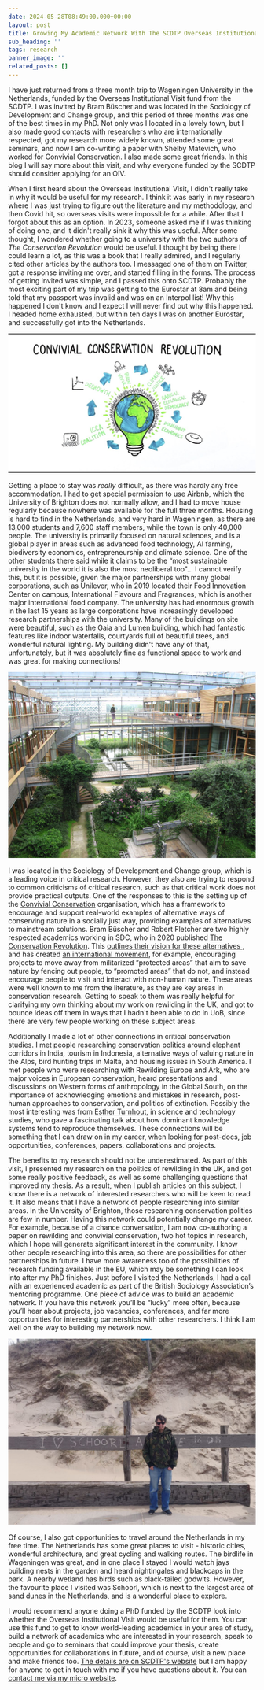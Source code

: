 ```yaml
---
date: 2024-05-28T08:49:00.000+00:00
layout: post
title: Growing My Academic Network With The SCDTP Overseas Institutional Visit Funding
sub_heading: ''
tags: research
banner_image: ''
related_posts: []
---
```




I have just returned from a three month trip to Wageningen University in the Netherlands, funded by the Overseas Institutional Visit fund from the SCDTP. I was invited by Bram Büscher and was located in the Sociology of Development and Change group, and this period of three months was one of the best times in my PhD. Not only was I located in a lovely town, but I also made good contacts with researchers who are internationally respected, got my research more widely known, attended some great seminars, and now I am co-writing a paper with Shelby Matevich, who worked for Convivial Conservation. I also made some great friends. In this blog I will say more about this visit, and why everyone funded by the SCDTP should consider applying for an OIV.

When I first heard about the Overseas Institutional Visit, I didn't really take in why it would be useful for my research. I think it was early in my research where I was just trying to figure out the literature and my methodology, and then Covid hit, so overseas visits were impossible for a while. After that I forgot about this as an option. In 2023, someone asked me if I was thinking of doing one, and it didn't really sink it why this was useful. After some thought, I wondered whether going to a university with the two authors of _The Conservation Revolution_ would be useful. I thought by being there I could learn a lot, as this was a book that I really admired, and I regularly cited other articles by the authors too. I messaged one of them on Twitter, got a response inviting me over, and started filling in the forms. The process of getting invited was simple, and I passed this onto SCDTP. Probably the most exciting part of my trip was getting to the Eurostar at 8am and being told that my passport was invalid and was on an Interpol list! Why this happened I don't know and I expect I will never find out why this happened. I headed home exhausted, but within ten days I was on another Eurostar, and successfully got into the Netherlands.

<a href="https://www.youtube.com/watch?v=pXRhftD0384"><img alt="Convivial Conservation Diagram: degrowth, beun vivir, climate justice, radical democracy, doughnut economics, icca coalition." src="/uploads/2024/convivial-conservation-diagram.jpg"></a>

Getting a place to stay was _really_ difficult, as there was hardly any free accommodation. I had to get special permission to use Airbnb, which the University of Brighton does not normally allow, and I had to move house regularly because nowhere was available for the full three months. Housing is hard to find in the Netherlands, and very hard in Wageningen, as there are 13,000 students and 7,600 staff members, while the town is only 40,000 people. The university is primarily focused on natural sciences, and is a global player in areas such as advanced food technology, AI farming, biodiversity economics, entrepreneurship and climate science. One of the other students there said while it claims to be the “most sustainable university in the world it is also the most neoliberal too"... I cannot verify this, but it is possible, given the major partnerships with many global corporations, such as Unilever, who in 2019 located their Food Innovation Center on campus, International Flavours and Fragrances, which is another major international food company. The university has had enormous growth in the last 15 years as large corporations have increasingly developed research partnerships with the university. Many of the buildings on site were beautiful, such as the Gaia and Lumen building, which had fantastic features like indoor waterfalls, courtyards full of beautiful trees, and wonderful natural lighting. My building didn't have any of that, unfortunately, but it was absolutely fine as functional space to work and was great for making connections! 


<img alt="photo of Lumen building's courtyard filled with vegetation" src="/uploads/2024/1024px-Wageningen_University_-_Building_Lumen.JPG"/>

I was located in the Sociology of Development and Change group, which is a leading voice in critical research. However, they also are trying to respond to common criticisms of critical research, such as that critical work does not provide practical outputs. One of the responses to this is the setting up of the [Convivial Conservation](https://www.convivialconservation.com/) organisation, which has a framework to encourage and support real-world examples of alternative ways of conserving nature in a socially just way, providing examples of alternatives to mainstream solutions. Bram Büscher and Robert Fletcher are two highly respected academics working in SDC, who in 2020 published [The Conservation Revolution](https://www.convivialconservation.com/publications/the-book/). This <a href="https://www.youtube.com/watch?v=pXRhftD0384">outlines their vision for these alternatives </a>, and has created <a href="https://conviva-research.com/an-alternative-future-for-conservation-open-access-book-convivial-conservation-from-principles-to-practice-out-now/">an international movement</a>, for example, encouraging projects to move away from militarized “protected areas” that aim to save nature by fencing out people, to “promoted areas” that do not, and instead encourage people to visit and interact with non-human nature. These areas were well known to me from the literature, as they are key areas in conservation research. Getting to speak to them was really helpful for clarifying my own thinking about my work on rewilding in the UK, and got to bounce ideas off them in ways that I hadn't been able to do in UoB, since there are very few people working on these subject areas. 

Additionally I made a lot of other connections in critical conservation studies. I met people researching conservation politics around elephant corridors in India, tourism in Indonesia, alternative ways of valuing nature in the Alps, bird hunting trips in Malta, and housing issues in South America. I met people who were researching with Rewilding Europe and Ark, who are major voices in European conservation, heard presentations and discussions on Western forms of anthropology in the Global South, on the importance of acknowledging emotions and mistakes in research, post-human approaches to conservation, and politics of extinction. Possibly the most interesting was from [Esther Turnhout](https://www.utwente.nl/en/bms/news/2022/10/167957/inaugural-address-turnhout-better-knowledge-is-possible), in science and technology studies, who gave a fascinating talk about how dominant knowledge systems tend to reproduce themselves. These connections will be something that I can draw on in my career, when looking for post-docs, job opportunities, conferences, papers, collaborations and projects.

The benefits to my research should not be underestimated. As part of this visit, I presented my research on the politics of rewilding in the UK, and got some really positive feedback, as well as some challenging questions that improved my thesis. As a result, when I publish articles on this subject, I know there is a network of interested researchers who will be keen to read it. It also means that I have a network of people researching into similar areas. In the University of Brighton, those researching conservation politics are few in number. Having this network could potentially change my career. For example, because of a chance conversation, I am now co-authoring a paper on rewilding and convivial conservation, two hot topics in research, which I hope will generate significant interest in the community. I know other people researching into this area, so there are possibilities for other partnerships in future. I have more awareness too of the possibilities of research funding available in the EU, which may be something I can look into after my PhD finishes. Just before I visited the Netherlands, I had a call with an experienced academic as part of the British Sociology Association’s mentoring programme. One piece of advice was to build an academic network. If you have this network you’ll be “lucky” more often, because you’ll hear about projects, job vacancies, conferences, and far more opportunities for interesting partnerships with other researchers. I think I am well on the way to building my network now.


<img alt="alex in camo jacket, on the beach at schoorl on sea, next to a sign saying I love Schoorl" src="/uploads/2024/alex-schoorl.jpg"/>

Of course, I also got opportunities to travel around the Netherlands in my free time. The Netherlands has some great places to visit - historic cities, wonderful architecture, and great cycling and walking routes. The birdlife in Wageningen was great, and in one place I stayed I would watch jays building nests in the garden and heard nightingales and blackcaps in the park. A nearby wetland has birds such as black-tailed godwits. However, the favourite place I visited was Schoorl, which is next to the largest area of sand dunes in the Netherlands, and is a wonderful place to explore.

I would recommend anyone doing a PhD funded by the SCDTP look into whether the Overseas Institutional Visit would be useful for them. You can use this fund to get to know world-leading academics in your area of study, build a network of academics who are interested in your research, speak to people and go to seminars that could improve your thesis, create opportunities for collaborations in future, and of course, visit a new place and make friends too. [The details are on SCDTP's website](https://southcoastdtp.ac.uk/funding/) but I am happy for anyone to get in touch with me if you have questions about it. You can [contact me via my micro website](https://alexjameslee.co.uk/contact/). 
